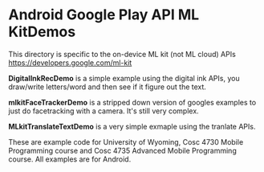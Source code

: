 # Android Google Play API ML KitDemos

This directory is specific to the on-device ML kit (not ML cloud) APIs  https://developers.google.com/ml-kit

<b>DigitalInkRecDemo</b> is a simple example using the digital ink APIs, you draw/write letters/word and then see if it figure out the text.

<b>mlkitFaceTrackerDemo</b> is a stripped down version of googles examples to just do facetracking with a camera.  It's still very complex.

<b>MLkitTranslateTextDemo</b> is a very simple exmaple using the tranlate APIs.

These are example code for University of Wyoming, Cosc 4730 Mobile Programming course and Cosc 4735 Advanced Mobile Programming course.
All examples are for Android.

